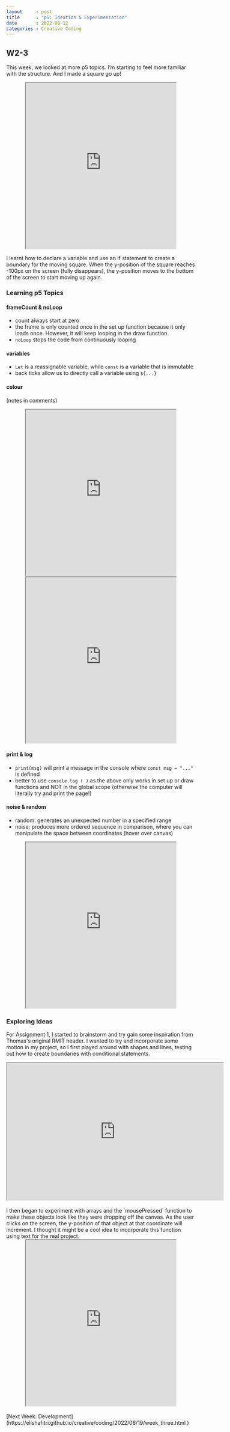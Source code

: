 ```yaml
---
layout     : post
title      : "p5: Ideation & Experimentation"
date       : 2022-08-12
categories : Creative Coding
---
```


## W2-3

This week, we looked at more p5 topics. I’m starting to feel more familiar with the structure. And I made a square go up!

<iframe width=400 height=442 style="display: block; margin: 0 auto" src="https://editor.p5js.org/elishafitri/full/4Bldul5xy"></iframe>

I learnt how to declare a variable and use an if statement to create a boundary for the moving square. When the y-position of the square reaches -100px on the screen (fully disappears), the y-position moves to the bottom of the screen to start moving up again. 

### Learning p5 Topics

#### frameCount & noLoop
- count always start at zero
- the frame is only counted once in the set up function because it only loads once. However, it will keep looping in the draw function.
- `noLoop` stops the code from continuously looping
   
#### variables 
- `Let` is a reassignable variable, while `const` is a variable that is immutable
- back ticks allow us to directly call a variable using `${...}`

#### colour
(notes in comments)
<iframe width=400 height=442 style="display: block; margin: 0 auto" src="https://editor.p5js.org/elishafitri/full/USnjNDPI6"></iframe>

<iframe width=400 height=442 style="display: block; margin: 0 auto" src="https://editor.p5js.org/elishafitri/full/s4DqvYkl4"></iframe>

#### print & log
- `print(msg)` will print a message in the console where `const msg = "..."` is defined
- better to use `console.log ( )` as the above only works in set up or draw functions and NOT in the global scope (otherwise the computer will literally try and print the page!)
  
#### noise & random
- random: generates an unexpected number in a specified range
- noise: produces more ordered sequence in comparison, where you can manipulate the space between coordinates
(hover over canvas)
<iframe width=400 height=442 style="display: block; margin: 0 auto" src="https://editor.p5js.org/elishafitri/full/_1yC2qbXp"></iframe>


### Exploring Ideas

For Assignment 1, I started to brainstorm and try gain some inspiration from Thomas's original RMIT header. I wanted to try and incorporate some motion in my project, so I first played around with shapes and lines, testing out how to create boundaries with conditional statements.

<iframe width=576 height=366 style="display: block; margin: 0 auto"  src="https://editor.p5js.org/elishafitri/full/vwCaQq3qc"></iframe>
  
<br>
I then began to experiment with arrays and the `mousePressed` function to make these objects look like they were dropping off the canvas. As the user clicks on the screen, the y-position of that object at that coordinate will increment. I thought it might be a cool idea to incorporate this function using text for the real project.

<iframe width=400 height=442 style="display: block; margin: 0 auto" src="https://editor.p5js.org/elishafitri/full/t4uzH0v-N"></iframe>


<br>
[Next Week: Development](https://elishafitri.github.io/creative/coding/2022/08/19/week_three.html )
